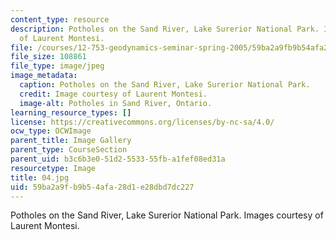 ```yaml
---
content_type: resource
description: Potholes on the Sand River, Lake Surerior National Park. Images courtesy
  of Laurent Montesi.
file: /courses/12-753-geodynamics-seminar-spring-2005/59ba2a9fb9b54afa28d1e28dbd7dc227_04.jpg
file_size: 108861
file_type: image/jpeg
image_metadata:
  caption: Potholes on the Sand River, Lake Surerior National Park.
  credit: Image courtesy of Laurent Montesi.
  image-alt: Potholes in Sand River, Ontario.
learning_resource_types: []
license: https://creativecommons.org/licenses/by-nc-sa/4.0/
ocw_type: OCWImage
parent_title: Image Gallery
parent_type: CourseSection
parent_uid: b3c6b3e0-51d2-5533-55fb-a1fef08ed31a
resourcetype: Image
title: 04.jpg
uid: 59ba2a9f-b9b5-4afa-28d1-e28dbd7dc227
---
```

Potholes on the Sand River, Lake Surerior National Park. Images courtesy of Laurent Montesi.